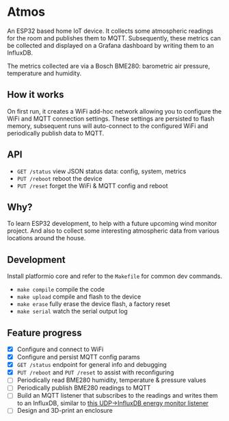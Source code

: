 # Atmos

An ESP32 based home IoT device. It collects some atmospheric readings for the
room and publishes them to MQTT. Subsequently, these metrics can be collected
and displayed on a Grafana dashboard by writing them to an InfluxDB.

The metrics collected are via a Bosch BME280: barometric air pressure,
temperature and humidity.

## How it works

On first run, it creates a WiFi add-hoc network allowing you to configure the
WiFi and MQTT connection settings. These settings are persisted to flash
memory, subsequent runs will auto-connect to the configured WiFi and
periodically publish data to MQTT.

## API

- `GET /status` view JSON status data: config, system, metrics
- `PUT /reboot` reboot the device
- `PUT /reset` forget the WiFi & MQTT config and reboot

## Why?

To learn ESP32 development, to help with a future upcoming wind monitor
project. And also to collect some interesting atmospheric data from various
locations around the house.

## Development

Install platformio core and refer to the `Makefile` for common dev commands.

- `make compile` compile the code
- `make upload` compile and flash to the device
- `make erase` fully erase the device flash, a factory reset
- `make serial` watch the serial output log

## Feature progress

- [x] Configure and connect to WiFi
- [x] Configure and persist MQTT config params
- [x] `GET /status` endpoint for general info and debugging
- [x] `PUT /reboot` and `PUT /reset` to assist with reconfiguring
- [ ] Periodically read BME280 humidity, temperature & pressure values
- [ ] Periodically publish BME280 readings to MQTT
- [ ] Build an MQTT listener that subscribes to the readings and writes them to
  an InfluxDB, similar to
  [this UDP->InfluxDB energy monitor listener](https://github.com/zefer/energy-monitor)
- [ ] Design and 3D-print an enclosure
